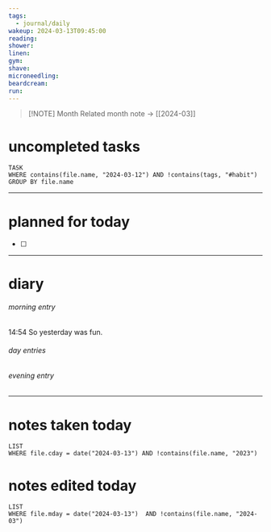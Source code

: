 ```yaml
---
tags:
  - journal/daily
wakeup: 2024-03-13T09:45:00
reading: 
shower: 
linen: 
gym: 
shave: 
microneedling: 
beardcream: 
run:
---
```


>[!NOTE] Month
>Related month note → [[2024-03]]

# uncompleted tasks
```dataview
TASK
WHERE contains(file.name, "2024-03-12") AND !contains(tags, "#habit")
GROUP BY file.name
```
- - - 

# planned for today
- [ ] 

- - - 
# diary
###### morning entry
14:54 So yesterday was fun.

###### day entries

###### evening entry


- - -

# notes taken today
```dataview
LIST
WHERE file.cday = date("2024-03-13") AND !contains(file.name, "2023")
```

# notes edited today
```dataview
LIST
WHERE file.mday = date("2024-03-13")  AND !contains(file.name, "2024-03")
```